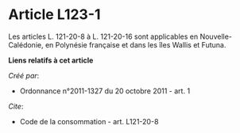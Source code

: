 # Article L123-1

Les articles L. 121-20-8 à L. 121-20-16 sont applicables en Nouvelle-Calédonie, en Polynésie française et dans les îles
Wallis et Futuna.

**Liens relatifs à cet article**

_Créé par_:

  - Ordonnance n°2011-1327 du 20 octobre 2011 - art. 1

_Cite_:

  - Code de la consommation - art. L121-20-8

